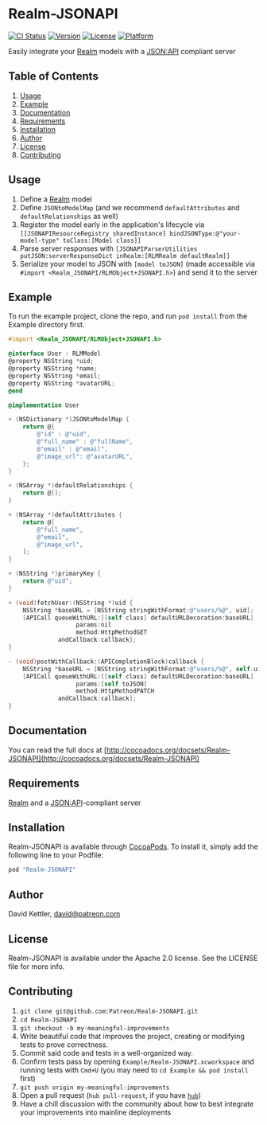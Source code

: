 # Realm-JSONAPI

[![CI Status](https://circleci.com/gh/Patreon/Realm-JSONAPI.svg?style=shield&circle-token=2b02da6debbb70cf4841a3b40d39202baef2deb7)](https://circleci.com/gh/Patreon/Realm-JSONAPI)
[![Version](https://img.shields.io/cocoapods/v/Realm-JSONAPI.svg?style=flat)](http://cocoapods.org/pods/Realm-JSONAPI)
[![License](https://img.shields.io/cocoapods/l/Realm-JSONAPI.svg?style=flat)](http://cocoapods.org/pods/Realm-JSONAPI)
[![Platform](https://img.shields.io/cocoapods/p/Realm-JSONAPI.svg?style=flat)](http://cocoapods.org/pods/Realm-JSONAPI)

Easily integrate your [Realm](http://realm.io) models with a [JSON:API](http://jsonapi.org) compliant server

## Table of Contents

1. [Usage](#usage)
2. [Example](#example)
3. [Documentation](#documentation)
4. [Requirements](#requirements)
5. [Installation](#installation)
6. [Author](#author)
7. [License](#license)
8. [Contributing](#contributing)


## Usage

1. Define a [Realm](http://realm.io) model
2. Define `JSONtoModelMap` (and we recommend `defaultAttributes` and `defaultRelationships` as well)
3. Register the model early in the application's lifecycle via `[[JSONAPIResourceRegistry sharedInstance] bindJSONType:@"your-model-type" toClass:[Model class]]`
4. Parse server responses with `[JSONAPIParserUtilities putJSON:serverResponseDict inRealm:[RLMRealm defaultRealm]]`
5. Serialize your model to JSON with `[model toJSON]` (made accessible via `#import <Realm_JSONAPI/RLMObject+JSONAPI.h>`) and send it to the server


## Example

To run the example project, clone the repo, and run `pod install` from the Example directory first.

```objective-c
#import <Realm_JSONAPI/RLMObject+JSONAPI.h>

@interface User : RLMModel
@property NSString *uid;
@property NSString *name;
@property NSString *email;
@property NSString *avatarURL;
@end

@implementation User

+ (NSDictionary *)JSONtoModelMap {
    return @{
        @"id" : @"uid",
        @"full_name" : @"fullName",
        @"email" : @"email",
        @"image_url": @"avatarURL",
    };
}

+ (NSArray *)defaultRelationships {
    return @[];
}

+ (NSArray *)defaultAttributes {
    return @[
        @"full_name",
        @"email",
        @"image_url",
    ];
}

+ (NSString *)primaryKey {
    return @"uid";
}

+ (void)fetchUser:(NSString *)uid {
    NSString *baseURL = [NSString stringWithFormat:@"users/%@", uid];
    [APICall queueWithURL:[[self class] defaultURLDecoration:baseURL]
                   params:nil
                   method:HttpMethodGET
              andCallback:callback];
}

- (void)postWithCallback:(APICompletionBlock)callback {
    NSString *baseURL = [NSString stringWithFormat:@"users/%@", self.uid];
    [APICall queueWithURL:[[self class] defaultURLDecoration:baseURL]
                   params:[self toJSON]
                   method:HttpMethodPATCH
              andCallback:callback];
}
```


## Documentation

You can read the full docs at [http://cocoadocs.org/docsets/Realm-JSONAPI](http://cocoadocs.org/docsets/Realm-JSONAPI)


## Requirements

[Realm](http://realm.io) and a [JSON:API](http://jsonapi.org)-compliant server


## Installation

Realm-JSONAPI is available through [CocoaPods](http://cocoapods.org). To install
it, simply add the following line to your Podfile:

```ruby
pod "Realm-JSONAPI"
```


## Author

David Kettler, david@patreon.com


## License

Realm-JSONAPI is available under the Apache 2.0 license. See the LICENSE file for more info.


## Contributing

1. `git clone git@github.com:Patreon/Realm-JSONAPI.git`
2. `cd Realm-JSONAPI`
3. `git checkout -b my-meaningful-improvements`
4. Write beautiful code that improves the project, creating or modifying tests to prove correctness.
5. Commit said code and tests in a well-organized way.
6. Confirm tests pass by opening `Example/Realm-JSONAPI.xcworkspace` and running tests with `Cmd+U` (you may need to `cd Example && pod install` first)
7. `git push origin my-meaningful-improvements`
8. Open a pull request (`hub pull-request`, if you have [`hub`](https://github.com/github/hub))
9. Have a chill discussion with the community about how to best integrate your improvements into mainline deployments
